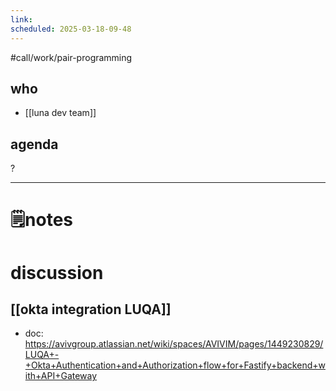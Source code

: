 ```yaml
---
link: 
scheduled: 2025-03-18-09-48
---
```

#call/work/pair-programming 

## who
- [[luna dev team]]
## agenda
?

---
# 🗒notes


# discussion

## [[okta integration LUQA]]

- doc: https://avivgroup.atlassian.net/wiki/spaces/AVIVIM/pages/1449230829/LUQA+-+Okta+Authentication+and+Authorization+flow+for+Fastify+backend+with+API+Gateway
